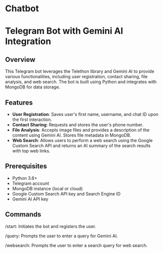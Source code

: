 # Chatbot
# Telegram Bot with Gemini AI Integration

## Overview

This Telegram bot leverages the Telethon library and Gemini AI to provide various functionalities, including user registration, contact sharing, file analysis, and web search. The bot is built using Python and integrates with MongoDB for data storage.

## Features

- **User Registration**: Saves user's first name, username, and chat ID upon the first interaction.
- **Contact Sharing**: Requests and stores the user's phone number.
- **File Analysis**: Accepts image files and provides a description of the content using Gemini AI. Stores file metadata in MongoDB.
- **Web Search**: Allows users to perform a web search using the Google Custom Search API and returns an AI summary of the search results with top web links.

## Prerequisites

- Python 3.6+
- Telegram account
- MongoDB instance (local or cloud)
- Google Custom Search API key and Search Engine ID
- Gemini AI API key


## Commands
/start: Initiates the bot and registers the user.

/query: Prompts the user to enter a query for Gemini AI.

/websearch: Prompts the user to enter a search query for web search.
